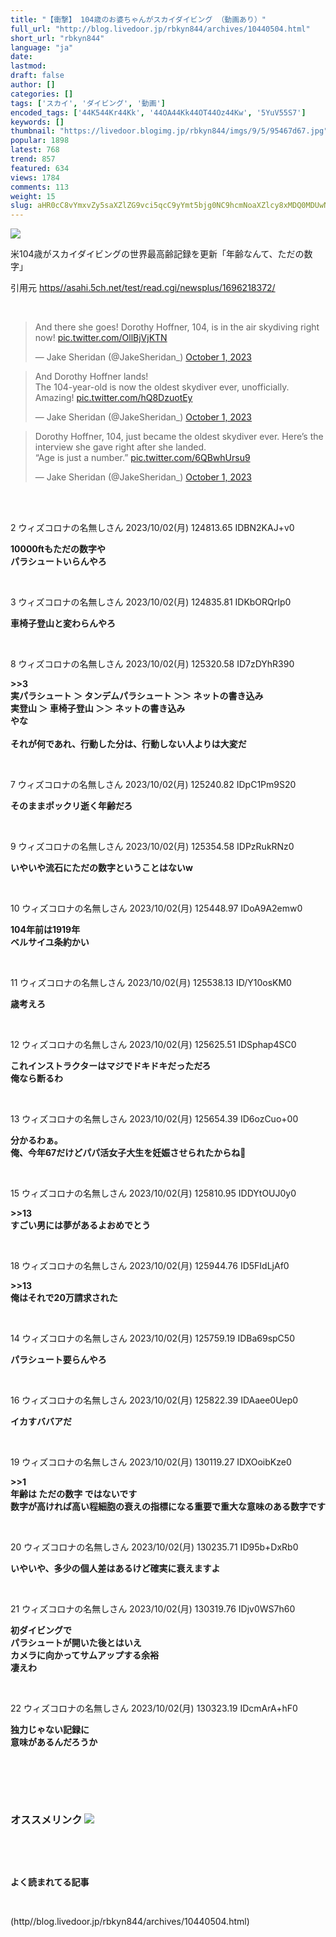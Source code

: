 ```yaml
---
title: "【衝撃】 104歳のお婆ちゃんがスカイダイビング （動画あり）"
full_url: "http://blog.livedoor.jp/rbkyn844/archives/10440504.html"
short_url: "rbkyn844"
language: "ja"
date: 
lastmod: 
draft: false
author: []
categories: []
tags: ['スカイ', 'ダイビング', '動画']
encoded_tags: ['44K544Kr44Kk', '44OA44Kk44OT44Oz44Kw', '5YuV55S7']
keywords: []
thumbnail: "https://livedoor.blogimg.jp/rbkyn844/imgs/9/5/95467d67.jpg"
popular: 1898
latest: 768
trend: 857
featured: 634
views: 1784
comments: 113
weight: 15
slug: aHR0cC8vYmxvZy5saXZlZG9vci5qcC9yYmt5bjg0NC9hcmNoaXZlcy8xMDQ0MDUwNC5odG1s
---
```


![](https://livedoor.blogimg.jp/rbkyn844/imgs/9/5/95467d67.jpg)

<div><p>米104歳がスカイダイビングの世界最高齢記録を更新「年齢なんて、ただの数字」</p><p>引用元 <a href='https//asahi.5ch.net/test/read.cgi/newsplus/1696218372/' target='_blank' title=''>https//asahi.5ch.net/test/read.cgi/newsplus/1696218372/ </a> </p><br><blockquote class='twitter-tweet'><p dir='ltr' lang='en'>And there she goes! Dorothy Hoffner, 104, is in the air skydiving right now! <a href='https//t.co/OllBjVjKTN'>pic.twitter.com/OllBjVjKTN</a></p>— Jake Sheridan (@JakeSheridan_) <a href='https//twitter.com/JakeSheridan_/status/1708561960160116816?ref_src=twsrc%5Etfw'>October 1, 2023</a></blockquote> <blockquote class='twitter-tweet'><p dir='ltr' lang='en'>And Dorothy Hoffner lands!<br>The 104-year-old is now the oldest skydiver ever, unofficially. Amazing! <a href='https//t.co/hQ8DzuotEy'>pic.twitter.com/hQ8DzuotEy</a></p>— Jake Sheridan (@JakeSheridan_) <a href='https//twitter.com/JakeSheridan_/status/1708562703550210551?ref_src=twsrc%5Etfw'>October 1, 2023</a></blockquote> <blockquote class='twitter-tweet'><p dir='ltr' lang='en'>Dorothy Hoffner, 104, just became the oldest skydiver ever. Here’s the interview she gave right after she landed. <br>“Age is just a number.” <a href='https//t.co/6QBwhUrsu9'>pic.twitter.com/6QBwhUrsu9</a></p>— Jake Sheridan (@JakeSheridan_) <a href='https//twitter.com/JakeSheridan_/status/1708563981244277211?ref_src=twsrc%5Etfw'>October 1, 2023</a></blockquote> <br> <br> <p class='res1'>2 ウィズコロナの名無しさん 2023/10/02(月) 124813.65 IDBN2KAJ+v0 </p> <p class='res2'><b> 10000ftもただの数字や <br> パラシュートいらんやろ </b></p><br> <p class='res1'>3 ウィズコロナの名無しさん 2023/10/02(月) 124835.81 IDKbORQrIp0 </p> <p class='res2'><b> 車椅子登山と変わらんやろ </b></p><br> <p class='res1'>8 ウィズコロナの名無しさん 2023/10/02(月) 125320.58 ID7zDYhR390 </p> <p class='res2'><b> >>3 <br> 実パラシュート ＞ タンデムパラシュート ＞＞ ネットの書き込み <br> 実登山 ＞ 車椅子登山 ＞＞ ネットの書き込み <br> やな <br> <br> それが何であれ、行動した分は、行動しない人よりは大変だ </b></p><br> <p class='res1'>7 ウィズコロナの名無しさん 2023/10/02(月) 125240.82 IDpC1Pm9S20 </p> <p class='res2'><b> そのままポックリ逝く年齢だろ </b></p><br> <p class='res1'>9 ウィズコロナの名無しさん 2023/10/02(月) 125354.58 IDPzRukRNz0 </p> <p class='res2'><b> いやいや流石にただの数字ということはないw </b></p><br> <p class='no-pc'></p> <p class='res1'>10 ウィズコロナの名無しさん 2023/10/02(月) 125448.97 IDoA9A2emw0 </p> <p class='res2'><b> 104年前は1919年 <br> ベルサイユ条約かい </b></p><br> <p class='res1'>11 ウィズコロナの名無しさん 2023/10/02(月) 125538.13 ID/Y10osKM0 </p> <p class='res2'><b> 歳考えろ </b></p><br> <p class='res1'>12 ウィズコロナの名無しさん 2023/10/02(月) 125625.51 IDSphap4SC0 </p> <p class='res2'><b> これインストラクターはマジでドキドキだっただろ <br> 俺なら断るわ </b></p><br> <p class='res1'>13 ウィズコロナの名無しさん 2023/10/02(月) 125654.39 ID6ozCuo+00 </p> <p class='res2'><b> 分かるわぁ。 <br> 俺、今年67だけどパパ活女子大生を妊娠させられたからね🥰 </b></p><br> <p class='res1'>15 ウィズコロナの名無しさん 2023/10/02(月) 125810.95 IDDYtOUJ0y0 </p> <p class='res2'><b> >>13 <br> すごい男には夢があるよおめでとう </b></p><br> <p class='res1'>18 ウィズコロナの名無しさん 2023/10/02(月) 125944.76 ID5FIdLjAf0 </p> <p class='res2'><b> >>13 <br> 俺はそれで20万請求された </b></p><br> <p class='res1'>14 ウィズコロナの名無しさん 2023/10/02(月) 125759.19 IDBa69spC50 </p> <p class='res2'><b> パラシュート要らんやろ </b></p><br> <p class='res1'>16 ウィズコロナの名無しさん 2023/10/02(月) 125822.39 IDAaee0Uep0 </p> <p class='res2'><b> イカすババアだ </b></p><br> <p class='res1'>19 ウィズコロナの名無しさん 2023/10/02(月) 130119.27 IDXOoibKze0 </p> <p class='res2'><b> >>1 <br> 年齢は ただの数字 ではないです <br> 数字が高ければ高い程細胞の衰えの指標になる重要で重大な意味のある数字です </b></p><br> <p class='res1'>20 ウィズコロナの名無しさん 2023/10/02(月) 130235.71 ID95b+DxRb0 </p> <p class='res2'><b> いやいや、多少の個人差はあるけど確実に衰えますよ </b></p><br> <p class='res1'>21 ウィズコロナの名無しさん 2023/10/02(月) 130319.76 IDjv0WS7h60 </p> <p class='res2'><b> 初ダイビングで <br> パラシュートが開いた後とはいえ <br> カメラに向かってサムアップする余裕 <br> 凄えわ </b></p><br> <p class='res1'>22 ウィズコロナの名無しさん 2023/10/02(月) 130323.19 IDcmArA+hF0 </p> <p class='res2'><b> 独力じゃない記録に <br> 意味があるんだろうか </b></p><br> <p id='5077e33f033c4e934bb013c7c4eb8bbd'> </p><br> <br> <p class='no-pc'></p> <h3 class='linkh'>オススメリンク <img src='http//blog.livedoor.jp/rbkyn844/ftp/fusagikom-fikergh.png'></h3> <p class='link2'> </p><br> <p class='no-pc'></p> <p class='no-pc'><br><p><b>よく読まれてる記事</b></p><br></p> </div>

(http//blog.livedoor.jp/rbkyn844/archives/10440504.html)

